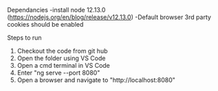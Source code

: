 Dependancies
-install node 12.13.0 (https://nodejs.org/en/blog/release/v12.13.0)
-Default browser 3rd party cookies should be enabled

Steps to run
1. Checkout the code from git hub
2. Open the folder using VS Code
3. Open a cmd terminal in VS Code
4. Enter "ng serve --port 8080"
5. Open a browser and navigate to "http://localhost:8080"
